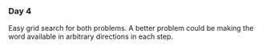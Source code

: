 ### Day 4

Easy grid search for both problems. A better problem could be making the word available in arbitrary directions in each step.
